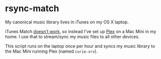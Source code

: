 # rsync-match

My canonical music library lives in iTunes on my OS X laptop.

iTunes Match [doesn't work](https://twitter.com/cdzombak/status/800818044201156613), so instead I've set up [Plex](https://www.plex.tv) on a Mac Mini in my home. I use that to stream/sync my music files to all other devices.

This script runs on the laptop once per hour and syncs my music library to the Mac Mini running Plex (named `curie-srv`).
